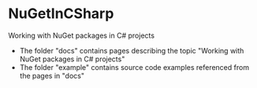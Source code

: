 # NuGetInCSharp
Working with NuGet packages in C# projects


* The folder "docs" contains pages describing the topic "Working with NuGet packages in C# projects"
* The folder "example" contains source code examples referenced from the pages in "docs"
